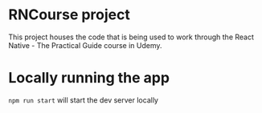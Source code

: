 # RNCourse project

This project houses the code that is being used to work through the React Native - The Practical Guide course in Udemy.

# Locally running the app

`npm run start` will start the dev server locally